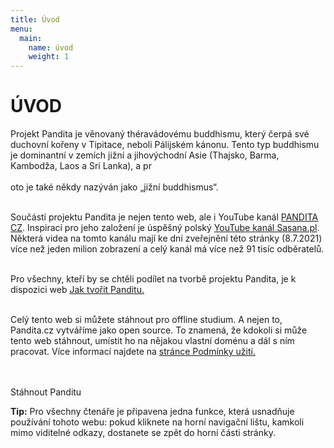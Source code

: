 ```yaml
---
title: Úvod
menu:
  main:
    name: úvod
    weight: 1
---
```


# ÚVOD

Projekt Pandita je věnovaný théravádovému buddhismu, který čerpá své duchovní kořeny v Tipitace, neboli Pálijském kánonu. Tento typ buddhismu je dominantní v zemích jižní a jihovýchodní Asie (Thajsko, Barma, Kambodža, Laos a Srí Lanka), a pr<br><br>oto je také někdy nazýván jako „jižní buddhismus“.</br></br>

Součástí projektu Pandita je nejen tento web, ale i YouTube kanál [PANDITA CZ](). Inspirací pro jeho založení je úspěšný polský [YouTube kanál Sasana.pl](https://www.youtube.com/user/sasanaPL). Některá videa na tomto kanálu mají ke dni zveřejnění této stránky (8.7.2021) více než jeden milion zobrazení a celý kanál má více než 91 tisíc odběratelů.<br><br>

Pro všechny, kteří by se chtěli podílet na tvorbě projektu Pandita, je k dispozici web [Jak tvořit Panditu.](https://borek78.github.io/jak-tvorit-panditu)<br><br>

Celý tento web si můžete stáhnout pro offline studium. A nejen to, Pandita.cz vytváříme jako open source. To znamená, že kdokoli si může tento web stáhnout, umístit ho na nějakou vlastní doménu a dál s ním pracovat. Více informací najdete na [stránce Podmínky užití.](/podminky-uziti.html)<br><br><br>

<a id="stahnout-panditu">Stáhnout Panditu</a><br>

<div class="citace">
<b>Tip:</b>
Pro všechny čtenáře je připavena jedna funkce, která usnadňuje používání tohoto webu: pokud kliknete na horní navigační lištu, kamkoli mimo viditelné odkazy, dostanete se zpět do horní části stránky.
</div>
